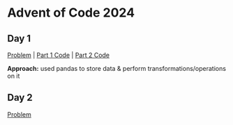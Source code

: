 # Advent of Code 2024

## Day 1
[Problem](https://adventofcode.com/2024/day/1) | [Part 1 Code](https://github.com/jddelaune/aoc2024/blob/main/day1p1.py) | [Part 2 Code](https://github.com/jddelaune/aoc2024/blob/main/day1p2.py)

**Approach:** used pandas to store data & perform transformations/operations on it

## Day 2
[Problem](https://adventofcode.com/2024/day/2)
